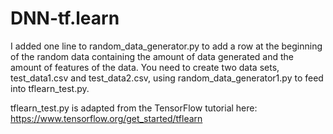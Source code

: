 # DNN-tf.learn

I added one line to random_data_generator.py to add a row at the beginning of the random data containing the amount of data generated and the amount of features of the data. 
You need to create two data sets, test_data1.csv and test_data2.csv, using random_data_generator1.py to feed into tflearn_test.py.

tflearn_test.py is adapted from the TensorFlow tutorial here: https://www.tensorflow.org/get_started/tflearn
